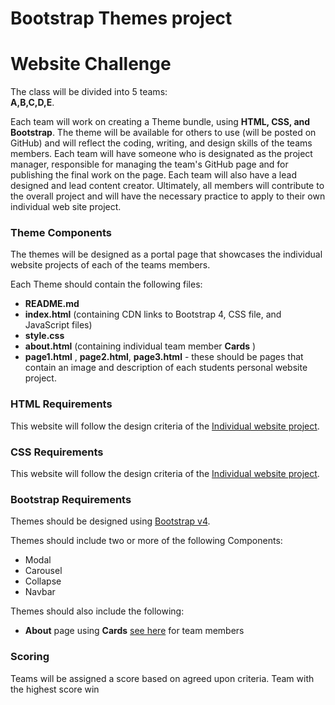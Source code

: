 # Bootstrap Themes project

# Website Challenge  

The class will be divided into 5 teams:   
**A,B,C,D,E**.   

Each team will work on creating a Theme bundle, using **HTML, CSS, and Bootstrap**. The theme will be available for others to use (will be posted on GitHub) and will reflect the coding, writing, and design skills of the teams members. Each team will have someone who is designated as the project manager, responsible for managing the team's GitHub page and for publishing the final work on the page. Each team will also have a lead designed and lead content creator. Ultimately, all members will contribute to the overall project and will have the necessary practice to apply to their own individual web site project.

### Theme Components

The themes will be designed as a portal page that showcases the individual website projects of each of the teams members.

Each Theme should contain the following files:
- **README.md**
- **index.html** (containing CDN links to Bootstrap 4, CSS file, and JavaScript files)
- **style.css**
- **about.html** (containing individual team member **Cards** )
- **page1.html** , **page2.html**, **page3.html** - these should be pages that contain an image and description of each students personal website project.

### HTML Requirements  
This website will follow the design criteria of the [Individual website project](https://github.com/lrei-coding/web-design_18-19/blob/master/t1_assignment.md). 

### CSS Requirements  
This website will follow the design criteria of the [Individual website project](https://github.com/lrei-coding/web-design_18-19/blob/master/t1_assignment.md). 

### Bootstrap Requirements  
Themes should be designed using [Bootstrap v4](https://getbootstrap.com/docs/4.3/getting-started/introduction/).

Themes should include two or more of the following Components:
- Modal
- Carousel
- Collapse
- Navbar

Themes should also include the following:
- **About** page using **Cards** [see here](https://getbootstrap.com/docs/4.0/components/card/) for team members
 
### Scoring 
Teams will be assigned a score based on agreed upon criteria. Team with the highest score win
